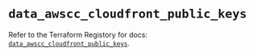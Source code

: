 # `data_awscc_cloudfront_public_keys`

Refer to the Terraform Registory for docs: [`data_awscc_cloudfront_public_keys`](https://registry.terraform.io/providers/hashicorp/awscc/0.70.0/docs/data-sources/cloudfront_public_keys).
